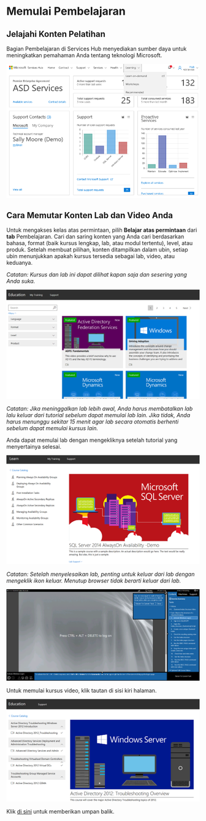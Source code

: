 # <a name="getting-started-with-learning"></a>Memulai Pembelajaran  

## <a name="explore-training-content"></a>Jelajahi Konten Pelatihan   

Bagian Pembelajaran di Services Hub menyediakan sumber daya untuk meningkatkan pemahaman Anda tentang teknologi Microsoft.   

![gambar memulai kb pembelajaran1](learning-kb-1.png)

## <a name="how-to-play-your-lab-and-video-content"></a>Cara Memutar Konten Lab dan Video Anda  

Untuk mengakses kelas atas permintaan, pilih **Belajar atas permintaan** dari **tab** Pembelajaran. Cari dan saring konten yang Anda cari berdasarkan bahasa, format (baik kursus lengkap, lab, atau modul tertentu), level, atau produk. Setelah membuat pilihan, konten ditampilkan dalam ubin, setiap ubin menunjukkan apakah kursus tersedia sebagai lab, video, atau keduanya.   

*Catatan: Kursus dan lab ini dapat dilihat kapan saja dan sesering yang Anda suka.* 

![gambar memulai kb pembelajaran2](learning-kb-2.png)

*Catatan: Jika meninggalkan lab lebih awal, Anda harus membatalkan lab lalu keluar dari tutorial sebelum dapat memulai lab lain. Jika tidak, Anda harus menunggu sekitar 15 menit agar lab secara otomatis berhenti sebelum dapat memulai kursus lain.* 

Anda dapat memulai lab dengan mengekliknya setelah tutorial yang menyertainya selesai.  

![gambar memulai kb pembelajaran3](learning-kb-3.png)

*Catatan: Setelah menyelesaikan lab, penting untuk keluar dari lab dengan mengeklik ikon keluar. Menutup browser tidak berarti keluar dari lab.*  

![gambar memulai kb pembelajaran4](learning-kb-4.png)

Untuk memulai kursus video, klik tautan di sisi kiri halaman. 

![gambar memulai kb pembelajaran5](learning-kb-5.png)


Klik <a href="mailto:SHub_Feedback_RC@Microsoft.com?subject=Resource%20Center%20Feedback%3A%20%3CInsert%20feedback%20topic%3E%3E&amp;body=%3C%3Cplease%20submit%20your%20feedback%20with%20enough%20detail%20on%20the%20problem%2C%20reproduction%20steps%20and%20what%20you%20desire%20to%20happen%3E%3E" target="_blank">di sini</a> untuk memberikan umpan balik.
